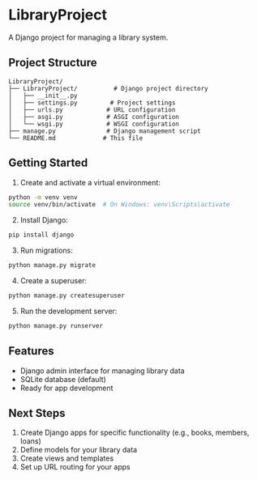 # LibraryProject

A Django project for managing a library system.

## Project Structure

```
LibraryProject/
├── LibraryProject/          # Django project directory
│   ├── __init__.py
│   ├── settings.py         # Project settings
│   ├── urls.py            # URL configuration
│   ├── asgi.py            # ASGI configuration
│   └── wsgi.py            # WSGI configuration
├── manage.py              # Django management script
└── README.md             # This file
```

## Getting Started

1. Create and activate a virtual environment:
```bash
python -m venv venv
source venv/bin/activate  # On Windows: venv\Scripts\activate
```

2. Install Django:
```bash
pip install django
```

3. Run migrations:
```bash
python manage.py migrate
```

4. Create a superuser:
```bash
python manage.py createsuperuser
```

5. Run the development server:
```bash
python manage.py runserver
```

## Features

- Django admin interface for managing library data
- SQLite database (default)
- Ready for app development

## Next Steps

1. Create Django apps for specific functionality (e.g., books, members, loans)
2. Define models for your library data
3. Create views and templates
4. Set up URL routing for your apps
